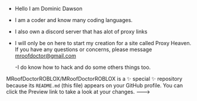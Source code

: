 - Hello I am Dominic Dawson
- I am a coder and know many coding languages.
- I also own a discord server that has alot of proxy links
- I will only be on here to start my creation for a site called Proxy Heaven.
  If you have any questions or concerns, please message mroofdoctor@gmail.com
  
  -I do know how to hack and do some others things too.


MRoofDoctorROBLOX/MRoofDoctorROBLOX is a ✨ special ✨ repository because its `README.md` (this file) appears on your GitHub profile.
You can click the Preview link to take a look at your changes.
--->

